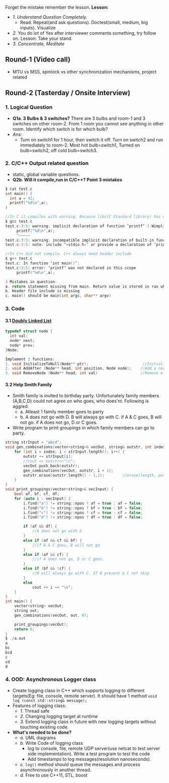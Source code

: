 Forget the mistake remember the lesson. **Lesson:**
- _1. Understand Question Completely._ 
  - Read. Repeat(and ask questions). Doctest(small, medium, big inputs). Visualize
- _2._ You do lot of Yes after interviewer comments something, try follow on. Lesson: Take your stand. 
- _3. Concentrate, Meditate_

## Round-1 (Video call)
- MTU vs MSS, spinlock vs other synchronization mechanisms, project related

## Round-2 (Tasterday / Onsite Interview)
### 1. Logical Question
- **Q1a. 3 Bulbs & 3 switches?** There are 3 bulbs and room-1 and 3 switches on other room-2. From 1 room you cannot see anything in other room. Identify which switch is for which bulb?
- _Ans:_ 
  - Turn on switch1 for 1 hour, then switch it off. Turn on switch2 and run immediately to room-2. Most hot bulb=switch1, Turned on bulb=switch2, off cold bulb=switch3.
### 2. C/C++ Output related question
- static, global variable questions.
- **Q2b. Will it compile,run in C/C++? Point 3 mistakes**
```c
$ cat test.c
int main() {
  int a = 42;
  printf("%d\n",a);
}

//In C it compiles with warning. Because libc(C Standard library) has defined it already.
$ gcc test.c
test.c:3:5: warning: implicit declaration of function ‘printf’ [-Wimplicit-function-declaration]
     printf("%d\n",a);
     ^~~~~~
test.c:3:5: warning: incompatible implicit declaration of built-in function ‘printf’
test.c:3:5: note: include ‘<stdio.h>’ or provide a declaration of ‘printf’

//In C++ did not compile. C++ always need header include
$ g++ test.c
test.c: In function ‘int main()’:
test.c:3:5: error: ‘printf’ was not declared in this scope
     printf("%d\n",a);

3 Mistakes in question:
a. return statement missing from main. Return value is stored in rax which presently stores 3 (return value from printf) which is wrong.
b. Header file include is missing
c. main() should be main(int argc, char** argv) 
```
### 3. Code
#### 3.1 [Doubly Linked List](/DS_Questions/Data_Structures/Linked_Lists/Doubly_LinkedList/Using_Double_Pointer/AddDelete_AfterPosition.md)
```c
typedef struct node {
  int val;
  node* next;
  node* prev;
}Node;

Implement 3 functions:
1. void InitializeToNull(Node** ptr);                        //Initialize a head pointing to null
2. void AddAfter (Node** head, int position, Node node);    //Add a node inside DLL after position p.
3. void RemoveNode (Node** head, int val)                   //Remove element from Doubly Linked List
```
#### 3.2 Help Smith Family
- Smith family is invited to birthday party. Unfortunately family members (A,B,C,D) could not agree on who goes, who does'nt. Following is aggred:
  - a. Atleast 1 family member goes to party
  - b. A does not go with D. B will always go with C. if A & C goes, B will not go. if A does not go, D or C goes.
- Write program to print groupings in which family members can go to party.
```c
string strInput = "abcd";
void gen_combinations(vector<string>& vecOut, string& outstr, int index) {
	for (int i = index; i < strInput.length(); i++) {
		outstr += strInput[i];
		//cout << outstr<<"\n";
		vecOut.push_back(outstr);
		gen_combinations(vecOut, outstr, i + 1);
		outstr.erase(outstr.length() - 1,1);		//erase(length, position)
	}
}
void print_groupings(vector<string>& vecInput) {
	bool af, bf, cf, df;
	for (auto i : vecInput) {
		i.find("a") != string::npos ? af = true : af = false;
		i.find("b") != string::npos ? bf = true : bf = false;
		i.find("c") != string::npos ? cf = true : cf = false;
		i.find("d") != string::npos ? df = true : df = false;

		if (af && df) {
			//A does not go with D
		}
		else if (af && cf && bf) {
			//if A & C goes, B will not go
		}
		else if (af && cf) {
			//if A does not go, D or C goes.
		}
		else if (bf && !cf) {
			//B will always go with C. If B present & C not skip
		}
		else
			cout << i << "\n";
	}
}
int main() {
	vector<string> vecOut;
	string out;
	gen_combinations(vecOut, out, 0);

	print_groupings(vecOut);
	return 0;
}
$ ./a.out
a
bc
bcd
c
cd
d
```

### 4. OOD: Asynchronous Logger class
- Create logging class in C++ which supports logging to different targets(Eg: file, console, remote server). It should have 1 method `void log (const std::string& message);`
- Features of logging class:
  - _1._ Thread safe
  - _2._ Changing logging target at runtime
  - _3._ Extend logging class in future with new logging targets without touching existing code.
- **What's needed to be done?**
  - _a._ UML diagrams
  - _b._ Write Code of logging class
    - log to console, file, remote UDP server(use netcat to test server side implementation). Write a test program to test the code
    - Add timestamps to log messages(resolution nanoseconds).
  - _c._ `log()` method should queue the messages and process asynchronously in another thread.
  - _d._ Free to use C++11, STL, boost
